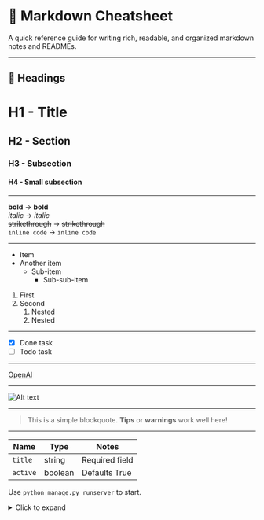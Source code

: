 # 📝 Markdown Cheatsheet

A quick reference guide for writing rich, readable, and organized markdown notes and READMEs.

---

## 🧱 Headings

# H1 - Title
## H2 - Section
### H3 - Subsection
#### H4 - Small subsection

---
**bold** → **bold**  
*italic* → *italic*  
~~strikethrough~~ → ~~strikethrough~~  
`inline code` → `inline code`  

---

- Item
- Another item
  - Sub-item
    - Sub-sub-item

1. First
2. Second
   1. Nested
   2. Nested
---

- [x] Done task
- [ ] Todo task
---


[OpenAI](https://openai.com)

---


![Alt text](https://via.placeholder.com/200x50.png?text=Sample)

---

> This is a simple blockquote.
> **Tips** or **warnings** work well here!
---


| Name     | Type    | Notes         |
|----------|---------|---------------|
| `title`  | string  | Required field|
| `active` | boolean | Defaults True |


Use `python manage.py runserver` to start.


<details>
<summary>Click to expand</summary>

Here is some hidden content!

- Useful for logs
- Extra explanations
- Long examples

</details>
